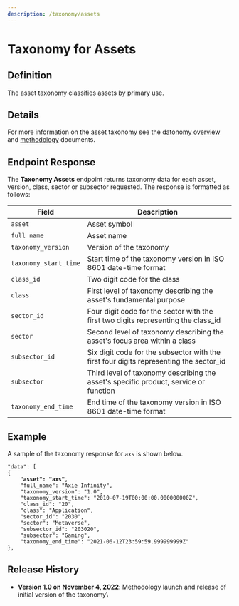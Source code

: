 ```yaml
---
description: /taxonomy/assets
---
```


# Taxonomy for Assets

## **Definition**

The asset taxonomy classifies assets by primary use.

## Details

For more information on the asset taxonomy see the [datonomy overview](./) and [methodology](../methodologies/) documents.

## Endpoint Response

The **Taxonomy Assets** endpoint returns taxonomy data for each asset, version, class, sector or subsector requested. The response is formatted as follows:

| Field                 | Description                                                                             |
| --------------------- | --------------------------------------------------------------------------------------- |
| `asset`               | Asset symbol                                                                            |
| `full name`           | Asset name                                                                              |
| `taxonomy_version`    | Version of the taxonomy                                                                 |
| `taxonomy_start_time` | Start time of the taxonomy version in ISO 8601 date-time format                         |
| `class_id`            | Two digit code for the class                                                            |
| `class`               | First level of taxonomy describing the asset's fundamental purpose                      |
| `sector_id`           | Four digit code for the sector with the first two digits representing the class\_id     |
| `sector`              | Second level of taxonomy describing the asset's focus area within a class               |
| `subsector_id`        | Six digit code for the subsector with the first four digits representing the sector\_id |
| `subsector`           | Third level of taxonomy describing the asset's specific product, service or function    |
| `taxonomy_end_time`   | End time of the taxonomy version in ISO 8601 date-time format                           |

## Example

A sample of the taxonomy response for `axs` is shown below.

<pre><code>"data": [
{
<strong>    "asset": "axs",
</strong>    "full_name": "Axie Infinity",
    "taxonomy_version": "1.0",
    "taxonomy_start_time": "2010-07-19T00:00:00.000000000Z",
    "class_id": "20",
    "class": "Application",
    "sector_id": "2030",
    "sector": "Metaverse",
    "subsector_id": "203020",
    "subsector": "Gaming",
    "taxonomy_end_time": "2021-06-12T23:59:59.999999999Z"
},
</code></pre>

## Release History

* **Version 1.0 on November 4, 2022**: Methodology launch and release of initial version of the taxonomy\\
